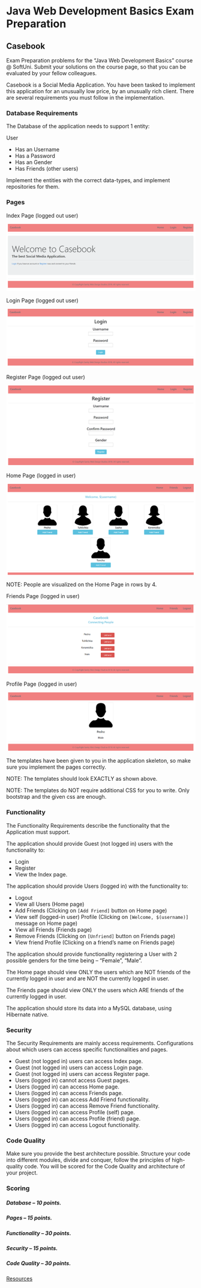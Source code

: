 # Java Web Development Basics Exam Preparation

## Casebook

Exam Preparation problems for the “Java Web Development Basics” course @ SoftUni. Submit your solutions on the course page, so that you can be evaluated by your fellow colleagues.

Casebook is a Social Media Application. You have been tasked to implement this application for an unusually low price, by an unusually rich client. There are several requirements you must follow in the implementation.

### Database Requirements

The Database of the application needs to support 1 entity:

User

- Has an Username
- Has a Password
- Has an Gender
- Has Friends (other users)

Implement the entities with the correct data-types, and implement repositories for them.

### Pages

Index Page (logged out user)

![site overview](../z_resources/casebook/media/image1.png)
 
Login Page (logged out user)

![site overview](../z_resources/casebook/media/image2.png)
 
Register Page (logged out user)

![site overview](../z_resources/casebook/media/image3.png)
 
Home Page (logged in user)

![site overview](../z_resources/casebook/media/image4.png)
 
NOTE: People are visualized on the Home Page in rows by 4.

Friends Page (logged in user)

![site overview](../z_resources/casebook/media/image5.png)
 
Profile Page (logged in user)

![site overview](../z_resources/casebook/media/image6.png)
 
The templates have been given to you in the application skeleton, so make sure you implement the pages correctly. 

NOTE: The templates should look EXACTLY as shown above.

NOTE: The templates do NOT require additional CSS for you to write. Only bootstrap and the given css are enough.

### Functionality

The Functionality Requirements describe the functionality that the Application must support.

The application should provide Guest (not logged in) users with the functionality to:

- Login
- Register
- View the Index page.

The application should provide Users (logged in) with the functionality to:

- Logout
- View all Users (Home page)
- Add Friends (Clicking on `[Add Friend]` button on Home page)
- View self (logged-in user) Profile (Clicking on `[Welcome, $(username)]` message on Home page)
- View all Friends (Friends page)
- Remove Friends (Clicking on `[Unfriend]` button on Friends page)
- View friend Profile (Clicking on a friend’s name on Friends page)

The application should provide functionality registering a User with 2 possible genders for the time being – “Female”, “Male”.

The Home page should view ONLY the users which are NOT friends of the currently logged in user and are NOT the currently logged in user.

The Friends page should view ONLY the users which ARE friends of the currently logged in user.

The application should store its data into a MySQL database, using Hibernate native.

### Security

The Security Requirements are mainly access requirements. Configurations about which users can access specific functionalities and pages.

- Guest (not logged in) users can access Index page.
- Guest (not logged in) users can access Login page.
- Guest (not logged in) users can access Register page.
- Users (logged in) cannot access Guest pages.
- Users (logged in) can access Home page.
- Users (logged in) can access Friends page.
- Users (logged in) can access Add Friend functionality.
- Users (logged in) can access Remove Friend functionality.
- Users (logged in) can access Profile (self) page.
- Users (logged in) can access Profile (friend) page.
- Users (logged in) can access Logout functionality.

### Code Quality

Make sure you provide the best architecture possible. Structure your code into different modules, divide and conquer, follow the principles of high-quality code. You will be scored for the Code Quality and architecture of your project.

### Scoring

##### Database – 10 points.

##### Pages – 15 points.

##### Functionality – 30 points.

##### Security – 15 points.

##### Code Quality – 30 points.

[Resources](../z_resources/casebook)
